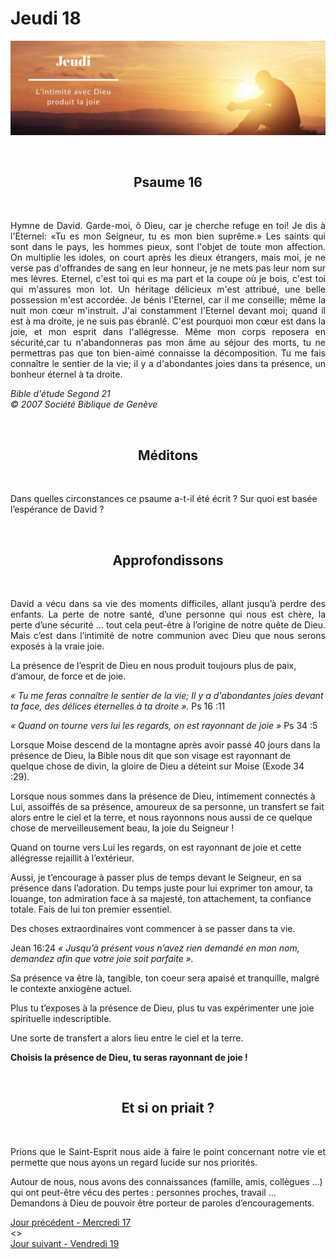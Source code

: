 # Jeudi 18
![alt text](images/SDP-Jeudi.png "Jeudi 18 - L’intimité avec Dieu produit la joie")

<br/>
<center><h2>Psaume 16</h2></center>
<br/>

<p align="justify">
Hymne de David.
Garde-moi, ô Dieu, car je cherche refuge en toi!
Je dis à l'Eternel: «Tu es mon Seigneur, tu es mon bien suprême.»
Les saints qui sont dans le pays, les hommes pieux, sont l'objet de toute mon affection.
On multiplie les idoles, on court après les dieux étrangers, mais moi, je ne verse pas d'offrandes de sang en leur honneur, je ne mets pas leur nom sur mes lèvres.
Eternel, c'est toi qui es ma part et la coupe où je bois, c'est toi qui m'assures mon lot.
Un héritage délicieux m'est attribué, une belle possession m'est accordée.
Je bénis l'Eternel, car il me conseille; même la nuit mon cœur m'instruit.
J'ai constamment l'Eternel devant moi; quand il est à ma droite, je ne suis pas ébranlé.
C'est pourquoi mon cœur est dans la joie, et mon esprit dans l'allégresse.
Même mon corps reposera en sécurité,car tu n'abandonneras pas mon âme au séjour des morts, tu ne permettras pas que ton bien-aimé connaisse la décomposition.
Tu me fais connaître le sentier de la vie; il y a d'abondantes joies dans ta présence, un bonheur éternel à ta droite.
</p>

<i>Bible d'étude Segond 21<br />
© 2007 Société Biblique de Genève</i>

<br/>
<center><h2>Méditons</h2></center>
<br/>

Dans quelles circonstances ce psaume a-t-il été écrit ? Sur quoi est basée l’espérance de David ?

<br/>
<center><h2>Approfondissons</h2></center>
<br/>

<p align="justify">
David a vécu dans sa vie des moments difficiles, allant jusqu’à perdre des enfants. La perte de notre santé, d’une personne qui nous est chère, la perte d’une sécurité … tout cela peut-être à l’origine de notre quête de Dieu. Mais c’est dans l’intimité de notre communion avec Dieu que nous serons exposés à la vraie joie.

La présence de l’esprit de Dieu en nous produit toujours plus de paix, d’amour, de force et de joie.

<i>« Tu me feras connaître le sentier de la vie; Il y a d'abondantes joies devant ta face, des délices éternelles à ta droite ».</i> Ps 16 :11

<i>« Quand on tourne vers lui les regards, on est rayonnant de joie »</i> Ps 34 :5

Lorsque Moise descend de la montagne après avoir passé 40 jours dans la présence de Dieu, la Bible nous dit que son visage est rayonnant de quelque chose de divin, la gloire de Dieu a déteint sur Moise (Exode 34 :29).

Lorsque nous sommes dans la présence de Dieu, intimement connectés à Lui, assoiffés de sa présence, amoureux de sa personne, un transfert se fait alors entre le ciel et la terre, et nous rayonnons nous aussi de ce quelque chose de merveilleusement beau, la joie du Seigneur !

Quand on tourne vers Lui les regards, on est rayonnant de joie et cette allégresse rejaillit à l’extérieur.

Aussi, je t’encourage à passer plus de temps devant le Seigneur, en sa présence dans l’adoration. Du temps juste pour lui exprimer ton amour, ta louange, ton admiration face à sa majesté, ton attachement, ta confiance totale. Fais de lui ton premier essentiel.

Des choses extraordinaires vont commencer à se passer dans ta vie.

Jean 16:24 <i>« Jusqu’à présent vous n’avez rien demandé en mon nom, demandez afin que votre joie soit parfaite ».</i>

Sa présence va être là, tangible, ton coeur sera apaisé et tranquille, malgré le contexte anxiogène actuel.

Plus tu t’exposes à la présence de Dieu, plus tu vas expérimenter une joie spirituelle indescriptible.

Une sorte de transfert a alors lieu entre le ciel et la terre. 

<b>Choisis la présence de Dieu, tu seras rayonnant de joie !</b>
</p>

<br/>
<center><h2>Et si on priait ?</h2></center>
<br/>

<p align="justify">
Prions que le Saint-Esprit nous aide à faire le point concernant notre vie et permette que nous ayons un regard lucide sur nos priorités.

Autour de nous, nous avons des connaissances (famille, amis, collègues …) qui ont peut-être vécu des pertes : personnes proches, travail ... Demandons à Dieu de pouvoir être porteur de paroles d’encouragements.
</p>

[Jour précédent - Mercredi 17](mercredi.md)<br/> <> <br/>
[Jour suivant - Vendredi 19](vendredi.md)